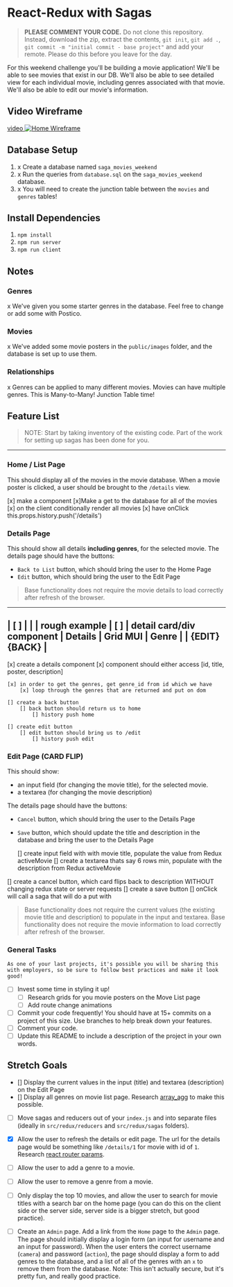 # React-Redux with Sagas

> **PLEASE COMMENT YOUR CODE.** Do not clone this repository. Instead, download the zip, extract the contents, `git init`, `git add .`, `git commit -m "initial commit - base project"` and add your remote. Please do this before you leave for the day.

For this weekend challenge you'll be building a movie application!
We'll be able to see movies that exist in our DB. We'll also be able to see detailed view for each individual movie, including genres associated with that movie. We'll also be able to edit our movie's information.

## Video Wireframe

[video ![Home Wireframe](/wireframes/home-wireframe.png)](https://vimeo.com/343530927)

## Database Setup

1. x Create a database named `saga_movies_weekend`
2. x Run the queries from `database.sql` on the `saga_movies_weekend` database.
3. x You will need to create the junction table between the `movies` and `genres` tables!

## Install Dependencies

1. `npm install`
2. `npm run server`
3. `npm run client`

## Notes

### Genres
x We've given you some starter genres in the database. Feel free to change or add some with Postico.
 
### Movies
x We've added some movie posters in the `public/images` folder, and the database is set up to use them.

### Relationships
x Genres can be applied to many different movies. Movies can have multiple genres. This is Many-to-Many! Junction Table time!

## Feature List

> NOTE: Start by taking inventory of the existing code. Part of the work for setting up sagas has been done for you.

------------------------------------------------------------------------------------
### Home / List Page

This should display all of the movies in the movie database. When a movie poster is clicked, a user should be brought to the `/details` view.

 [x] make a <Home/> component
    [x]Make a get to the database for all of the movies
        [x] on the client conditionally render all movies
            [x] have onClick this.props.history.push('/details')
        

### Details Page



This should show all details **including genres**, for the selected movie.
The details page should have the buttons:

- `Back to List` button, which should bring the user to the Home Page
- `Edit` button, which should bring the user to the Edit Page

> Base functionality does not require the movie details to load correctly after refresh of the browser.

----------------
| [          ] |
|              |           rough example
| [          ] |    detail card/div component
|   Details    |            Grid MUI
|    Genre     |
| {EDIT}{BACK} |
----------------

  [x] create a details component
    [x] component should either access
        [id, title, poster, description]

    [x] in order to get the genres, get genre_id from id which we have
        [x] loop through the genres that are returned and put on dom

    [] create a back button
        [] back button should return us to home
            [] history push home
        
    [] create edit button
        [] edit button should bring us to /edit 
            [] history push edit
    

### Edit Page (CARD FLIP)

This should show:

- an input field (for changing the movie title), for the selected movie.
- a textarea (for changing the movie description)
  
The details page should have the buttons:
- `Cancel` button, which should bring the user to the Details Page
- `Save` button, which should update the title and description in the database and bring the user to the Details Page
  

  [] create input field with with movie title, populate the value from Redux activeMovie
  [] create a textarea thats say 6 rows min, populate with the description from Redux activeMovie

  

[] create a cancel button, which card flips back to description WITHOUT changing redux state or server requests
[] create a save button
    [] onClick will call a saga that will do a put with 





> Base functionality does not require the current values (the existing movie title and description) to populate in the input and textarea.
> Base functionality does not require the movie information to load correctly after refresh of the browser.

### General Tasks
    As one of your last projects, it's possible you will be sharing this with employers, so be sure to follow best practices and make it look good!

- [ ] Invest some time in styling it up!
    - [ ] Research grids for you movie posters on the Move List page
    - [ ] Add route change animations
- [ ] Commit your code frequently! You should have at 15+ commits on a project of this size. Use branches to help break down your features.
- [ ] Comment your code.
- [ ] Update this README to include a description of the project in your own words.

## Stretch Goals

- [\] Display the current values in the input (title) and textarea (description) on the Edit Page
- [\] Display all genres on movie list page. Research [array_agg](https://stackoverflow.com/questions/43458174/how-to-save-and-return-javascript-object-with-subarray-in-normalized-sql) to make this possible.
- [ ] Move sagas and reducers out of your `index.js` and into separate files (ideally in `src/redux/reducers` and `src/redux/sagas` folders).
- [x] Allow the user to refresh the details or edit page. The url for the details page would be something like `/details/1` for movie with id of `1`. Research [react router params](https://reacttraining.com/react-router/web/example/url-params).
  
- [ ] Allow the user to add a genre to a movie.
- [ ] Allow the user to remove a genre from a movie.
  
- [ ] Only display the top 10 movies, and allow the user to search for movie titles with a search bar on the home page (you can do this on the client side or the server side, server side is a bigger stretch, but good practice).
- [ ] Create an `Admin` page. Add a link from the `Home` page to the `Admin` page. The page should initially display a login form (an input for username and an input for password). When the user enters the correct username (`camera`) and password (`action`), the page should display a form to add genres to the database, and a list of all of the genres with an `x` to remove them from the database. Note: This isn't actually secure, but it's pretty fun, and really good practice.
